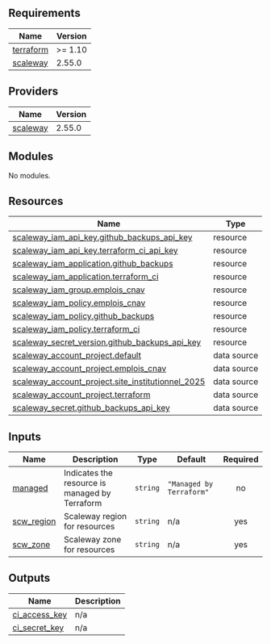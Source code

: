 <!-- BEGIN_TF_DOCS -->
## Requirements

| Name | Version |
|------|---------|
| <a name="requirement_terraform"></a> [terraform](#requirement\_terraform) | >= 1.10 |
| <a name="requirement_scaleway"></a> [scaleway](#requirement\_scaleway) | 2.55.0 |

## Providers

| Name | Version |
|------|---------|
| <a name="provider_scaleway"></a> [scaleway](#provider\_scaleway) | 2.55.0 |

## Modules

No modules.

## Resources

| Name | Type |
|------|------|
| [scaleway_iam_api_key.github_backups_api_key](https://registry.terraform.io/providers/scaleway/scaleway/2.55.0/docs/resources/iam_api_key) | resource |
| [scaleway_iam_api_key.terraform_ci_api_key](https://registry.terraform.io/providers/scaleway/scaleway/2.55.0/docs/resources/iam_api_key) | resource |
| [scaleway_iam_application.github_backups](https://registry.terraform.io/providers/scaleway/scaleway/2.55.0/docs/resources/iam_application) | resource |
| [scaleway_iam_application.terraform_ci](https://registry.terraform.io/providers/scaleway/scaleway/2.55.0/docs/resources/iam_application) | resource |
| [scaleway_iam_group.emplois_cnav](https://registry.terraform.io/providers/scaleway/scaleway/2.55.0/docs/resources/iam_group) | resource |
| [scaleway_iam_policy.emplois_cnav](https://registry.terraform.io/providers/scaleway/scaleway/2.55.0/docs/resources/iam_policy) | resource |
| [scaleway_iam_policy.github_backups](https://registry.terraform.io/providers/scaleway/scaleway/2.55.0/docs/resources/iam_policy) | resource |
| [scaleway_iam_policy.terraform_ci](https://registry.terraform.io/providers/scaleway/scaleway/2.55.0/docs/resources/iam_policy) | resource |
| [scaleway_secret_version.github_backups_api_key](https://registry.terraform.io/providers/scaleway/scaleway/2.55.0/docs/resources/secret_version) | resource |
| [scaleway_account_project.default](https://registry.terraform.io/providers/scaleway/scaleway/2.55.0/docs/data-sources/account_project) | data source |
| [scaleway_account_project.emplois_cnav](https://registry.terraform.io/providers/scaleway/scaleway/2.55.0/docs/data-sources/account_project) | data source |
| [scaleway_account_project.site_institutionnel_2025](https://registry.terraform.io/providers/scaleway/scaleway/2.55.0/docs/data-sources/account_project) | data source |
| [scaleway_account_project.terraform](https://registry.terraform.io/providers/scaleway/scaleway/2.55.0/docs/data-sources/account_project) | data source |
| [scaleway_secret.github_backups_api_key](https://registry.terraform.io/providers/scaleway/scaleway/2.55.0/docs/data-sources/secret) | data source |

## Inputs

| Name | Description | Type | Default | Required |
|------|-------------|------|---------|:--------:|
| <a name="input_managed"></a> [managed](#input\_managed) | Indicates the resource is managed by Terraform | `string` | `"Managed by Terraform"` | no |
| <a name="input_scw_region"></a> [scw\_region](#input\_scw\_region) | Scaleway region for resources | `string` | n/a | yes |
| <a name="input_scw_zone"></a> [scw\_zone](#input\_scw\_zone) | Scaleway zone for resources | `string` | n/a | yes |

## Outputs

| Name | Description |
|------|-------------|
| <a name="output_ci_access_key"></a> [ci\_access\_key](#output\_ci\_access\_key) | n/a |
| <a name="output_ci_secret_key"></a> [ci\_secret\_key](#output\_ci\_secret\_key) | n/a |
<!-- END_TF_DOCS -->
